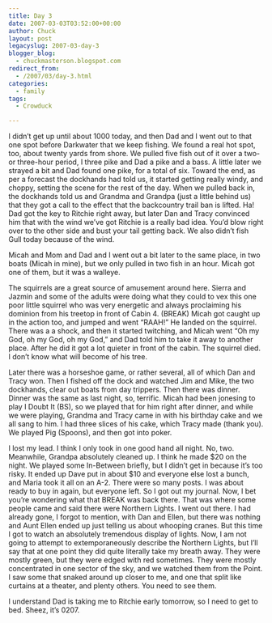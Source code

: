 ```yaml
---
title: Day 3
date: 2007-03-03T03:52:00+00:00
author: Chuck
layout: post
legacyslug: 2007-03-day-3
blogger_blog:
  - chuckmasterson.blogspot.com
redirect_from:
  - /2007/03/day-3.html
categories:
  - family
tags:
  - Crowduck

---
```

I didn’t get up until about 1000 today, and then Dad and I went out to that one
spot before Darkwater that we keep fishing. We found a real hot spot, too,
about twenty yards from shore. We pulled five fish out of it over a two- or
three-hour period, I three pike and Dad a pike and a bass. A little later we
strayed a bit and Dad found one pike, for a total of six. Toward the end, as
per a forecast the dockhands had told us, it started getting really windy, and
choppy, setting the scene for the rest of the day. When we pulled back in, the
dockhands told us and Grandma and Grandpa (just a little behind us) that they
got a call to the effect that the backcountry trail ban is lifted. Ha! Dad got
the key to Ritchie right away, but later Dan and Tracy convinced him that with
the wind we’ve got Ritchie is a really bad idea. You’d blow right over to the
other side and bust your tail getting back. We also didn’t fish Gull today
because of the wind.

Micah and Mom and Dad and I went out a bit later to the same place, in two
boats (Micah in mine), but we only pulled in two fish in an hour. Micah got one
of them, but it was a walleye. 

The squirrels are a great source of amusement around here. Sierra and Jazmin
and some of the adults were doing what they could to vex this one poor little
squirrel who was very energetic and always proclaiming his dominion from his
treetop in front of Cabin 4. <span class="small-caps">(BREAK)</span> Micah got
caught up in the action too, and jumped and went “RAAH!” He landed on the
squirrel. There was a a shock, and then it started twitching, and Micah went
“Oh my God, oh my God, oh my God,” and Dad told him to take it away to another
place. After he did it got a lot quieter in front of the cabin. The squirrel
died. I don’t know what will become of his tree.

Later there was a horseshoe game, or rather several, all of which Dan and Tracy
won. Then I fished off the dock and watched Jim and Mike, the two dockhands,
clear out boats from day trippers. Then there was dinner. Dinner was the same
as last night, so, terrific. Micah had been jonesing to play I Doubt It (BS),
so we played that for him right after dinner, and while we were playing,
Grandma and Tracy came in with his birthday cake and we all sang to him. I had
three slices of his cake, which Tracy made (thank you). We played Pig (Spoons),
and then got into poker.

I lost my lead. I think I only took in one good hand all night. No, two.
Meanwhile, Grandpa absolutely cleaned up. I think he made $20 on the night. We
played some In-Between briefly, but I didn’t get in because it’s too risky. It
ended up Dave put in about $10 and everyone else lost a bunch, and Maria took
it all on an A-2. There were so many posts. I was about ready to buy in again,
but everyone left. So I got out my journal. Now, I bet you’re wondering what
that <span class="small-caps">BREAK</span> was back there. That was where some
people came and said there were Northern Lights. I went out there. I had
already gone, I forgot to mention, with Dan and Ellen, but there was nothing
and Aunt Ellen ended up just telling us about whooping cranes. But this time I
got to watch an absolutely tremendous display of lights. Now, I am not going to
attempt to extemporaneously describe the Northern Lights, but I’ll say that at
one point they did quite literally take my breath away. They were mostly green,
but they were edged with red sometimes. They were mostly concentrated in one
sector of the sky, and we watched them from the Point. I saw some that snaked
around up closer to me, and one that split like curtains at a theater, and
plenty others. You need to see them.

I understand Dad is taking me to Ritchie early tomorrow, so I need to get to
bed. Sheez, it’s 0207.
